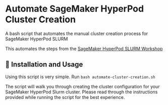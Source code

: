 # Automate SageMaker HyperPod Cluster Creation
A bash script that automates the manual cluster creation process for SageMaker HyperPod SLURM  

This automates the steps from the [SageMaker HyperPod SLURM Workshop](https://catalog.workshops.aws/sagemaker-hyperpod/en-US)

## 🚀 Installation and Usage
Using this script is very simple. Run ```bash automate-cluster-creation.sh```

The script will walk you through creating the cluster configuration for your SageMaker HyperPod Slurm cluster. Please read through the instructions provided while running the script for the best experience.
